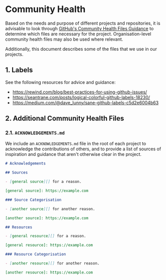 # Community Health

Based on the needs and purpose of different projects and repositories, it is
advisable to look through [GitHub's Community Health Files
Guidance][gh-community-health] to determine which files are necessary for the
project. Organisation-level community health files may also be used where
relevant.

Additionally, this document describes some of the files that we use in our
projects.

[gh-community-health]:
  https://docs.github.com/en/communities/setting-up-your-project-for-healthy-contributions/creating-a-default-community-health-file

## 1. Labels

See the following resources for advice and guidance:

- <https://rewind.com/blog/best-practices-for-using-github-issues/>
- <https://seantrane.com/posts/logical-colorful-github-labels-18230/>
- <https://medium.com/@dave_lunny/sane-github-labels-c5d2e6004b63>

## 2. Additional Community Health Files

### 2.1. `ACKNOWLEDGEMENTS.md`

We include an `ACKNOWLEDGEMENTS.md` file in the root of each project to
acknowledge the contributions of others, and to provide a list of sources of
inspiration and guidance that aren't otherwise clear in the project.

```markdown
# Acknowledgements

## Sources

- [general source][] for a reason.

[general source]: https://example.com

### Source Categorisation

- [another source][] for another reason.

[another source]: https://example.com

## Resources

- [general resource][] for a reason.

[general resource]: https://example.com

### Resource Categorisation

- [another resource][] for another reason.

[another resource]: https://example.com
```
